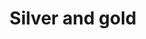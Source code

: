 ---
title: Silver and gold
description_markdown:
homepage_description_markdown: earrings are priced between &pound;50 and &pound;200
frontpage: false
_gallery_date: 2016-05-01 00:00:00
permalink: /gallery/silver-and-gold/
archive: false
display_title: false
main_image_path: /assets/images/58f5f344b19f1.jpg
image_caption:
images:
  - image_path: /assets/images/58f5f344b19f1.jpg
    image_title: 'earrings: silver square with 24ct gold'
    image_description:
  - image_path: /assets/images/58f5f7f427ed1.jpg
    image_title: silver marquise necklace with 24ct gold
    image_description:
  - image_path: /assets/images/59020d721bd14.jpg
    image_title: silver bird earrings with 24ct gold
    image_description:
  - image_path: /assets/images/58f5f70c830e5.jpg
    image_title: silver bangle with 18ct gold vermeil beads
    image_description:
  - image_path: /assets/images/58f64cd8dd9b6.jpg
    image_title: 'pendant: split silver square with 24ct gold and diamond'
    image_description:
  - image_path: /assets/images/59020b1cc8e32.jpg
    image_title: bead link necklaces in silver and in 18 ct gold
    image_description:
  - image_path: /assets/images/4ccf4e817cc0c.jpg
    image_title: 18ct yellow gold earrings with freshwater pearl
    image_description:
  - image_path: /assets/images/4cce895e89364.jpg
    image_title: pearl earrings in silver, 18ct yellow and 18ct rose gold
    image_description:
_options:
  image_path:
    width: 1200
    height: 1200
    resize_style: contain
    mime_type: image/jpeg
  main_image_path:
    width: 1200
    height: 800
    resize_style: contain
    mime_type: image/jpeg
_comments:
  title: Gallery title
  permalink: Be careful editing this
  main_image_path: Image used to represent your gallery
  images: Add and edit your gallery images here
  image_description: Might only be shown in the close up of an image
  archive: Not used yet!
  frontpage: Show this gallery on the homepage
  homepage_description_markdown: Text used on homepage if shown
---